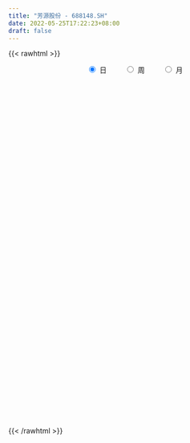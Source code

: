 ```yaml
---
title: "芳源股份 - 688148.SH"
date: 2022-05-25T17:22:23+08:00
draft: false
---
```

{{< rawhtml >}}
    <div style="text-align: center">
        <label style="padding: 1rem;"><input style="margin-right: .5rem" type="radio" name="period" value="D" checked onclick="period_change(this)">日</label>
        <label style="padding: 1rem;"><input style="margin-right: .5rem" type="radio" name="period" value="W" onclick="period_change(this)">周</label>
        <label style="padding: 1rem;"><input style="margin-right: .5rem" type="radio" name="period" value="M" onclick="period_change(this)">月</label>
    </div>
    <div id="chart" style="height: 700px;"></div> 
    <script type="text/javascript">
        const D_v = [579307.55,400348.53,282030.94,196948.37,229088.68,188414.81,130762.3,102150.66,84670.35,114022.13,81495.61,132856.04,153486.67,80835.39,55498.6,78925.53,103547.79,60547.28,59385.7,83627.78,59997.32,84334.28,160711.94,132759.68,95349.78,116281.27,55952.78,79646.7,48390.28,82826.86,44224.85,63911.39,110770.11,58361.93,86004.44,61794.63,61218.98,40986.31,19847.88,20283.84,32658.87,22671.35,39595.52,46670.45,66458.1,68496.32,80701.11,89279.13,64185.97,69980.48,39517.75,34448.95,45835.25,56269.81,48076.99,37548.6,27092.57,59019.68,125843.3,150626.05,96150.75,67641.57,64818.13,55381.02,36273.33,40695.91,50777.27,47318.19,94377.57,95982.45,101071.68,64084.96,67240.35,65181.27,56532.82,42296.67,28869.11,30736.01,34262.42,49026.39,80201.9,40310.88,27862.88,37800.3,82530.83,27091.78,29470.83,19071.06,23523.59,21585.06,20445.31,24436.03,29293.13,31349.21,17558.65,15826.28,24020.31,17004.69,15582.76,38407.21,52067.3,25992.14,53896.4,26920.83,31991.63,22605.22,22440.96,21878.51,18103.47,20862.26,25596.37,18702.46,16012.42,23224.21,33594.01,15682.46,35648.58,35945.09,40414.16,30202.82,22796.89,47396.41,53066.94,33517.62,24479.56,23200.61,35935.53,28977.48,65133.13,46850.47,46005.95,48663.79,47288.25,59161.37,63077.5,37714.89,32864.86,29459.12,25297.47,40884.07,51996.04,37288.92,25314.4,31129.04,30393.27,41389.51,111299.96,68523.35,90432.02,42659.37,33576.35,42257.3,37889.62,23581.91,19812.11,31832.16,32588.88,16007.25,16453.96,20417.36,23905.89,37367.3,21886.16,16511.32,18996.73,20895.23,21457.82,21414.81,23353.35,30466.14,28193.5,32400.7,26975.06,32839.42,84721.01,50918.17,28788.03,18189.11,18350.18,36054.02,46200.86,30318.78,16650.46,18711.12,17362.77,16338.0,18211.0,30174.58,19007.94,30523.12,16662.39]
const D_histogram = [0.0,0.1905723077,0.0893284313,-0.0232863167,-0.0170050285,-0.2477631812,-0.5763197283,-0.7634149379,-0.814086962,-0.7004177452,-0.6253129339,-0.4447633574,-0.1945061262,-0.068865203,-0.0328469823,-0.000181503,-0.0469214445,-0.0640120428,-0.1370755978,-0.0809927729,-0.1201433557,-0.0089253469,0.3628790411,0.7087198378,0.7085416127,0.5864359269,0.4558587725,0.3721542378,0.2699184678,0.015964896,-0.1660694237,-0.3636172408,-0.5686002595,-0.7064878269,-0.7147126001,-0.6313427276,-0.5386072409,-0.3807366319,-0.254880903,-0.1379603148,-0.131550899,-0.0966178092,-0.0034894668,0.1402964984,0.306074652,0.4508369186,0.5452202952,0.6685453637,0.6921150893,0.7735917367,0.7335067861,0.630358605,0.3976379137,0.2633352229,0.2752975505,0.2512713856,0.1926626452,0.2344462241,0.4564892203,0.7191208468,0.7383150377,0.6232088838,0.5485996824,0.4105577148,0.2225355692,0.1173629387,0.121446204,-0.0046740407,0.1518657133,0.34806272,0.5523134033,0.556533732,0.5507776531,0.542263056,0.5560039123,0.4305096826,0.2805236215,0.1509936337,0.0083309193,-0.2094255575,-0.4293248495,-0.4106405873,-0.4533649178,-0.5027156607,-0.5524932543,-0.6012032831,-0.5868826242,-0.5750286398,-0.6250156775,-0.6989205809,-0.6730873183,-0.5699459807,-0.4713734959,-0.4197777135,-0.4152582124,-0.3099411447,-0.2580627565,-0.2246622647,-0.1666021046,-0.2444001161,-0.4147839802,-0.4948373522,-0.6527032593,-0.6939388029,-0.7015276087,-0.590744396,-0.5722172846,-0.4879432425,-0.3517898927,-0.3031654946,-0.3220584922,-0.3402556183,-0.303560997,-0.2032009279,-0.1668369442,-0.0895240334,-0.0577279725,0.0176876549,0.0421274048,0.0338710681,0.0696457305,-0.0068748508,-0.1503847058,-0.2028699201,-0.1537988813,-0.082678077,0.0622409838,0.1059286855,0.2348189637,0.3405849413,0.4928640015,0.4911405894,0.5042963066,0.4658629248,0.4811674407,0.4336068866,0.3437005584,0.2419803433,0.1115922438,-0.0187537684,-0.1777632881,-0.1827458729,-0.1438675976,-0.151622248,-0.1884979819,-0.102134646,0.2439404213,0.3383347118,0.3861429805,0.3499159464,0.2938808155,0.281694119,0.1864553869,0.1078911291,0.0303063979,0.0411900706,-0.0227349256,-0.0577253898,-0.0916767604,-0.1058275405,-0.1440711802,-0.2732145612,-0.3032954158,-0.3439714845,-0.3597945908,-0.3920482598,-0.3748480759,-0.3368646365,-0.34742401,-0.3940581048,-0.3602197348,-0.3791698206,-0.4096549571,-0.285396221,-0.3653968347,-0.3130302923,-0.2362663304,-0.1642121452,-0.0832668435,0.0373160238,0.1744285973,0.2742900059,0.3271634424,0.3680324464,0.4142738982,0.4319241155,0.4551627804,0.4879001827,0.4855681659,0.39904419,0.3316614529]
const D_fast = [0.0,0.2382153846,0.159303616,0.0408672889,0.0428973199,-0.2498016281,-0.7224381073,-1.1003870513,-1.3545808159,-1.4160160353,-1.4972394576,-1.4278807205,-1.2262500208,-1.1178253983,-1.0900189232,-1.0573988196,-1.1158691223,-1.1489627312,-1.2562951858,-1.220460554,-1.2896469758,-1.1806603037,-0.7181361554,-0.1951153993,-0.0181582211,0.0063450748,-0.0102673865,-0.0009333617,-0.0356895149,-0.2856518626,-0.5092035383,-0.7976556655,-1.1447887491,-1.4592982733,-1.6462011965,-1.7206670059,-1.7625833295,-1.6998968783,-1.6377613753,-1.5553308658,-1.5818091747,-1.5710305372,-1.4787745615,-1.2999144716,-1.0576176551,-0.8001461589,-0.5694577085,-0.2789962991,-0.0823978011,0.1924767804,0.3357685264,0.3902099965,0.2568987837,0.1884298986,0.2692166138,0.3080082953,0.2975652162,0.3979603512,0.7341256523,1.1765374906,1.3803104409,1.421006508,1.4835472272,1.4481446883,1.3157564349,1.2399245392,1.2743693554,1.1470806005,1.3415867829,1.6247994696,1.9671285037,2.1104822653,2.2424205998,2.3694717667,2.522213601,2.504346792,2.4244916362,2.3327100568,2.1921300723,1.9220172062,1.5947867018,1.5108108172,1.3547452573,1.1797155991,0.991814692,0.7928038424,0.6604038452,0.5285006697,0.3222597125,0.073624664,-0.0688139031,-0.1081590607,-0.1274299498,-0.1807785957,-0.2800736477,-0.2522418663,-0.2648791672,-0.2876442415,-0.2712346076,-0.4101326481,-0.6842125072,-0.8879752173,-1.2090169392,-1.4237371836,-1.6067078915,-1.6436107778,-1.7681379876,-1.8058497561,-1.7576438794,-1.784810855,-1.8842184756,-1.9874795064,-2.0266751343,-1.9771152972,-1.9824605496,-1.927528647,-1.9101645793,-1.8303270381,-1.795355437,-1.7951440067,-1.7419579117,-1.8201972057,-2.0013032372,-2.1045059315,-2.093884613,-2.043433328,-1.8829540212,-1.8127841481,-1.625189129,-1.434276916,-1.1587818555,-1.0377201203,-0.8984903264,-0.820457977,-0.684861601,-0.6240204334,-0.628001622,-0.6692267512,-0.7717167898,-0.9067512441,-1.1102015858,-1.1608706389,-1.157959263,-1.2036194754,-1.2876197048,-1.2267900303,-0.8197298577,-0.6407518893,-0.4964078754,-0.4451559229,-0.42772085,-0.3694840167,-0.4181089021,-0.4697003776,-0.5397085093,-0.518527319,-0.5881360466,-0.6375578583,-0.6944284189,-0.7350360841,-0.8092975189,-1.0067445402,-1.1126492488,-1.2393181885,-1.3450899426,-1.4753556765,-1.5518675116,-1.5981002313,-1.6955156073,-1.8406642283,-1.896880792,-2.0106233329,-2.1435222088,-2.0906125279,-2.2619623503,-2.2878533809,-2.2701560017,-2.2391548527,-2.1790262619,-2.0491143886,-1.8683946658,-1.6999607557,-1.5652964586,-1.4324193431,-1.2826094168,-1.1569781706,-1.0199488105,-0.8652363625,-0.7461763378,-0.7329392662,-0.7174066401]
const D_slow = [0.0,0.0476430769,0.0699751847,0.0641536056,0.0599023484,-0.0020384469,-0.1461183789,-0.3369721134,-0.5404938539,-0.7155982902,-0.8719265237,-0.983117363,-1.0317438946,-1.0489601953,-1.0571719409,-1.0572173166,-1.0689476778,-1.0849506885,-1.1192195879,-1.1394677811,-1.1695036201,-1.1717349568,-1.0810151965,-0.9038352371,-0.7266998339,-0.5800908521,-0.466126159,-0.3730875996,-0.3056079826,-0.3016167586,-0.3431341146,-0.4340384248,-0.5761884896,-0.7528104464,-0.9314885964,-1.0893242783,-1.2239760885,-1.3191602465,-1.3828804723,-1.417370551,-1.4502582757,-1.474412728,-1.4752850947,-1.4402109701,-1.3636923071,-1.2509830774,-1.1146780037,-0.9475416627,-0.7745128904,-0.5811149562,-0.3977382597,-0.2401486085,-0.14073913,-0.0749053243,-0.0060809367,0.0567369097,0.104902571,0.163514127,0.2776364321,0.4574166438,0.6419954032,0.7977976242,0.9349475448,1.0375869735,1.0932208658,1.1225616004,1.1529231514,1.1517546413,1.1897210696,1.2767367496,1.4148151004,1.5539485334,1.6916429467,1.8272087107,1.9662096888,2.0738371094,2.1439680148,2.1817164232,2.183799153,2.1314427636,2.0241115513,1.9214514045,1.808110175,1.6824312598,1.5443079463,1.3940071255,1.2472864694,1.1035293095,0.9472753901,0.7725452449,0.6042734153,0.4617869201,0.3439435461,0.2389991177,0.1351845647,0.0576992785,-0.0068164107,-0.0629819768,-0.104632503,-0.165732532,-0.269428527,-0.3931378651,-0.5563136799,-0.7297983807,-0.9051802828,-1.0528663818,-1.195920703,-1.3179065136,-1.4058539868,-1.4816453604,-1.5621599834,-1.647223888,-1.7231141373,-1.7739143693,-1.8156236053,-1.8380046137,-1.8524366068,-1.8480146931,-1.8374828418,-1.8290150748,-1.8116036422,-1.8133223549,-1.8509185314,-1.9016360114,-1.9400857317,-1.960755251,-1.945195005,-1.9187128336,-1.8600080927,-1.7748618574,-1.651645857,-1.5288607097,-1.402786633,-1.2863209018,-1.1660290416,-1.05762732,-0.9717021804,-0.9112070946,-0.8833090336,-0.8879974757,-0.9324382977,-0.978124766,-1.0140916654,-1.0519972274,-1.0991217228,-1.1246553843,-1.063670279,-0.9790866011,-0.8825508559,-0.7950718693,-0.7216016655,-0.6511781357,-0.604564289,-0.5775915067,-0.5700149072,-0.5597173896,-0.565401121,-0.5798324684,-0.6027516585,-0.6292085436,-0.6652263387,-0.733529979,-0.8093538329,-0.8953467041,-0.9852953518,-1.0833074167,-1.1770194357,-1.2612355948,-1.3480915973,-1.4466061235,-1.5366610572,-1.6314535124,-1.7338672516,-1.8052163069,-1.8965655156,-1.9748230886,-2.0338896712,-2.0749427075,-2.0957594184,-2.0864304125,-2.0428232631,-1.9742507616,-1.892459901,-1.8004517894,-1.6968833149,-1.588902286,-1.4751115909,-1.3531365453,-1.2317445038,-1.1319834563,-1.049068093]
const D_data = [['2021-08-06', 34.8397, 34.6407, 29.8626, 39.2992],['2021-08-09', 34.0434, 37.6269, 31.744, 37.6568],['2021-08-10', 35.9447, 34.3321, 32.9584, 37.169],['2021-08-11', 34.0334, 33.6452, 33.6452, 36.4921],['2021-08-12', 32.819, 34.8397, 30.8581, 35.0886],['2021-08-13', 33.7448, 31.1567, 31.1567, 34.2325],['2021-08-16', 30.2608, 28.0709, 28.0012, 30.659],['2021-08-17', 28.5785, 27.8718, 27.5035, 29.5541],['2021-08-18', 27.5732, 28.2401, 27.4836, 28.5288],['2021-08-19', 27.8718, 29.773, 27.8718, 30.2907],['2021-08-20', 29.2156, 29.1559, 28.3994, 29.783],['2021-08-23', 29.3649, 30.6092, 28.3994, 31.5847],['2021-08-24', 30.1015, 32.2516, 30.0617, 32.9982],['2021-08-25', 31.7838, 31.4553, 30.5395, 32.4109],['2021-08-26', 31.0372, 30.5793, 30.3603, 31.7141],['2021-08-27', 30.211, 30.5594, 30.0617, 32.1322],['2021-08-30', 31.3558, 29.355, 28.051, 31.4055],['2021-08-31', 29.2654, 29.355, 28.25, 29.5043],['2021-09-01', 29.0464, 28.1704, 27.3741, 30.0319],['2021-09-02', 28.1306, 29.4943, 27.4736, 29.6138],['2021-09-03', 29.1658, 28.1007, 27.7523, 29.6138],['2021-09-06', 28.8672, 29.9622, 27.9713, 30.7087],['2021-09-07', 29.4147, 34.5212, 29.4147, 35.1384],['2021-09-08', 35.8252, 36.4324, 34.9393, 37.3283],['2021-09-09', 35.9944, 33.486, 33.4262, 36.8107],['2021-09-10', 33.5457, 32.0526, 30.5594, 34.0036],['2021-09-13', 31.7539, 31.6046, 31.1567, 32.7892],['2021-09-14', 31.6743, 31.8833, 30.5594, 33.0778],['2021-09-15', 31.5548, 31.3558, 31.1666, 32.9285],['2021-09-16', 31.3657, 28.5586, 28.4989, 31.5449],['2021-09-17', 28.7677, 28.1704, 27.5333, 29.0364],['2021-09-22', 27.4736, 26.6773, 26.5379, 28.3098],['2021-09-23', 26.9958, 25.0448, 24.786, 27.0954],['2021-09-24', 24.9054, 24.348, 23.8503, 25.0547],['2021-09-27', 25.2837, 24.8855, 23.7408, 26.0701],['2021-09-28', 24.1788, 25.5525, 24.1788, 25.9805],['2021-09-29', 25.2339, 25.5126, 25.1941, 26.8067],['2021-09-30', 25.5823, 26.4583, 25.5823, 26.8067],['2021-10-08', 27.3542, 26.3787, 26.0104, 27.3542],['2021-10-11', 26.6375, 26.5678, 25.8511, 26.7967],['2021-10-12', 26.4882, 25.2041, 24.6864, 26.6574],['2021-10-13', 25.1045, 25.3733, 24.4376, 25.652],['2021-10-14', 25.1045, 26.1995, 25.0846, 26.6773],['2021-10-15', 26.2293, 27.3243, 25.7615, 27.5533],['2021-10-18', 27.3243, 28.4193, 27.1352, 29.1957],['2021-10-19', 27.2049, 29.1161, 27.0755, 29.8527],['2021-10-20', 29.3848, 29.3649, 28.8672, 30.7286],['2021-10-21', 29.7631, 30.659, 29.1658, 30.9974],['2021-10-22', 30.7884, 30.2309, 29.8626, 31.734],['2021-10-25', 30.4698, 31.734, 30.3504, 32.4507],['2021-10-26', 32.381, 30.8581, 30.6888, 32.6199],['2021-10-27', 30.4997, 30.1812, 29.5541, 31.1169],['2021-10-28', 30.221, 28.0311, 27.8817, 30.5097],['2021-10-29', 27.7722, 28.5188, 27.6528, 30.1413],['2021-11-01', 28.5288, 30.2309, 27.384, 30.4101],['2021-11-02', 29.9821, 29.9622, 29.3351, 30.3305],['2021-11-03', 29.8626, 29.4943, 28.8772, 29.9821],['2021-11-04', 29.4645, 30.8979, 29.1957, 32.0227],['2021-11-05', 31.8535, 34.1828, 31.8535, 35.2777],['2021-11-08', 36.532, 36.532, 34.0434, 38.8115],['2021-11-09', 35.3175, 34.9094, 33.7547, 36.3329],['2021-11-10', 34.9492, 33.6154, 32.4507, 35.1881],['2021-11-11', 33.8443, 34.2027, 32.5304, 34.6407],['2021-11-12', 33.7149, 33.3566, 33.2471, 34.8995],['2021-11-15', 32.7394, 32.2516, 32.1521, 33.7448],['2021-11-16', 32.2516, 32.7892, 31.7241, 33.5457],['2021-11-17', 32.9285, 34.1429, 32.5105, 34.2524],['2021-11-18', 33.6253, 32.391, 32.2019, 33.9439],['2021-11-19', 32.8389, 36.2433, 32.5602, 37.5473],['2021-11-22', 37.8061, 38.0749, 36.4324, 40.4738],['2021-11-23', 38.264, 39.8168, 38.264, 42.3054],['2021-11-24', 41.0113, 38.5327, 38.4332, 41.1109],['2021-11-25', 38.4929, 39.0802, 37.7265, 41.3896],['2021-11-26', 39.0106, 39.6974, 38.6223, 41.7579],['2021-11-29', 38.7717, 40.7028, 38.7219, 41.4792],['2021-11-30', 41.4095, 39.339, 39.1599, 42.0466],['2021-12-01', 39.339, 38.8712, 38.2739, 39.8666],['2021-12-02', 38.6223, 38.8513, 38.1047, 39.6078],['2021-12-03', 39.2395, 38.3237, 37.6866, 39.3689],['2021-12-06', 38.264, 36.6315, 36.2831, 38.6124],['2021-12-07', 37.0197, 35.4569, 33.904, 37.1193],['2021-12-08', 36.313, 37.8459, 35.437, 38.4133],['2021-12-09', 37.5274, 36.9301, 36.0143, 37.7065],['2021-12-10', 36.4125, 36.4623, 36.1935, 38.0052],['2021-12-13', 36.6016, 35.9944, 33.8941, 36.8107],['2021-12-14', 35.4171, 35.4868, 35.208, 36.1935],['2021-12-15', 35.5564, 35.8949, 35.0886, 36.6315],['2021-12-16', 35.8949, 35.6361, 35.1384, 36.3428],['2021-12-17', 35.6361, 34.4217, 34.3918, 35.6361],['2021-12-20', 34.5112, 33.3765, 33.038, 34.9094],['2021-12-21', 34.1828, 34.0434, 32.6299, 34.1828],['2021-12-22', 34.1429, 34.9393, 33.7249, 35.2678],['2021-12-23', 34.8596, 35.0687, 34.5411, 35.2379],['2021-12-24', 35.3773, 34.571, 33.4461, 35.3872],['2021-12-27', 34.7004, 33.8244, 33.3267, 34.7601],['2021-12-28', 33.4461, 35.1085, 33.4461, 35.2777],['2021-12-29', 35.1085, 34.6407, 34.1031, 35.5266],['2021-12-30', 34.6407, 34.4416, 34.3619, 35.7356],['2021-12-31', 34.4416, 34.8298, 33.9538, 35.0985],['2022-01-04', 34.8397, 32.8887, 32.7294, 36.1935],['2022-01-05', 32.8788, 30.7585, 30.2708, 32.8788],['2022-01-06', 30.6789, 30.7983, 30.3404, 31.5051],['2022-01-07', 30.7585, 28.6482, 28.5785, 31.1268],['2022-01-10', 28.7279, 28.9369, 27.9813, 29.3649],['2022-01-11', 28.8274, 28.5487, 27.8618, 28.9468],['2022-01-12', 28.8473, 29.6536, 28.7677, 29.8527],['2022-01-13', 29.6635, 28.2202, 28.0609, 29.7531],['2022-01-14', 28.0808, 28.7179, 27.8718, 28.9867],['2022-01-17', 28.7179, 29.4346, 28.7179, 29.8129],['2022-01-18', 29.6635, 28.3695, 28.1505, 29.7631],['2022-01-19', 28.27, 27.1352, 26.8366, 28.5586],['2022-01-20', 27.2049, 26.5479, 26.3787, 27.2148],['2022-01-21', 26.5379, 26.7868, 25.9904, 27.1949],['2022-01-24', 26.2194, 27.5035, 26.0999, 27.5732],['2022-01-25', 27.5732, 26.6673, 26.5081, 29.1161],['2022-01-26', 26.2592, 27.1252, 26.2592, 27.4935],['2022-01-27', 27.3044, 26.528, 26.3787, 29.0663],['2022-01-28', 26.518, 27.0854, 25.7715, 28.27],['2022-02-07', 27.7523, 26.4782, 26.09, 28.1505],['2022-02-08', 26.299, 25.8809, 24.9851, 26.4782],['2022-02-09', 25.7615, 26.2891, 25.4828, 26.2891],['2022-02-10', 26.2791, 24.5371, 23.9996, 26.3189],['2022-02-11', 24.4475, 22.7752, 22.616, 24.5769],['2022-02-14', 22.1979, 22.9743, 22.0088, 23.3625],['2022-02-15', 22.9743, 23.8204, 22.5264, 23.8602],['2022-02-16', 23.7707, 24.0494, 23.4919, 24.3181],['2022-02-17', 24.0991, 25.2737, 23.7109, 25.5425],['2022-02-18', 24.6864, 24.3082, 24.0394, 25.0348],['2022-02-21', 25.0846, 25.7117, 24.6466, 26.6673],['2022-02-22', 25.3932, 26.0303, 25.2936, 26.5578],['2022-02-23', 25.9805, 27.4039, 25.9805, 27.6628],['2022-02-24', 26.8863, 26.0502, 25.4828, 27.5234],['2022-02-25', 26.1298, 26.4583, 25.9009, 27.2248],['2022-02-28', 25.6918, 25.9407, 25.0647, 26.528],['2022-03-01', 26.946, 26.7569, 26.3289, 27.9713],['2022-03-02', 26.7569, 26.09, 25.6122, 26.8266],['2022-03-03', 26.4782, 25.3534, 24.9453, 26.528],['2022-03-04', 25.1344, 24.786, 24.6665, 25.9307],['2022-03-07', 25.005, 23.8105, 23.6014, 25.005],['2022-03-08', 24.1788, 23.0141, 22.5961, 24.338],['2022-03-09', 22.9743, 21.6604, 20.7048, 23.4919],['2022-03-10', 22.397, 22.8648, 22.0983, 23.4521],['2022-03-11', 22.4866, 23.2331, 22.2576, 23.3426],['2022-03-14', 22.5961, 22.4667, 22.4667, 23.3924],['2022-03-15', 22.5264, 21.6902, 21.6902, 23.0739],['2022-03-16', 22.2875, 23.0938, 21.0432, 23.2929],['2022-03-17', 24.3878, 27.4239, 24.2485, 27.7125],['2022-03-18', 26.3289, 25.5525, 25.214, 26.8664],['2022-03-21', 25.7117, 25.5126, 25.0348, 27.0755],['2022-03-22', 25.7715, 24.6665, 24.5272, 25.871],['2022-03-23', 25.0846, 24.3181, 24.2186, 25.0846],['2022-03-24', 24.1887, 24.8158, 23.691, 25.224],['2022-03-25', 24.9851, 23.5815, 23.5517, 25.0647],['2022-03-28', 23.2829, 23.3526, 23.0938, 23.8304],['2022-03-29', 23.1037, 22.9146, 22.4965, 23.6711],['2022-03-30', 23.0838, 23.7906, 22.7752, 23.9399],['2022-03-31', 23.6413, 22.6359, 22.5264, 23.691],['2022-04-01', 22.3671, 22.616, 21.8993, 22.8748],['2022-04-06', 22.616, 22.2974, 22.1183, 22.8947],['2022-04-07', 22.0784, 22.2477, 21.959, 22.7951],['2022-04-08', 22.2477, 21.6106, 21.4016, 22.2576],['2022-04-11', 21.6106, 19.7492, 19.6994, 21.6106],['2022-04-12', 19.998, 20.217, 19.4804, 20.3265],['2022-04-13', 20.3962, 19.5103, 19.3211, 20.3962],['2022-04-14', 19.56, 19.2514, 19.0225, 20.008],['2022-04-15', 19.1121, 18.4651, 18.3157, 19.7392],['2022-04-18', 18.4651, 18.5746, 17.7782, 18.8035],['2022-04-19', 18.5746, 18.5248, 18.3157, 19.2017],['2022-04-20', 18.704, 17.5294, 17.5194, 18.704],['2022-04-21', 17.9275, 16.4244, 16.0462, 17.9275],['2022-04-22', 16.3448, 16.8823, 16.1955, 17.1013],['2022-04-25', 16.0462, 15.7376, 15.7376, 16.8823],['2022-04-26', 16.0661, 14.9015, 14.7322, 16.2552],['2022-04-27', 14.9214, 16.5638, 14.4436, 16.6036],['2022-04-28', 15.7774, 13.5975, 13.4382, 16.0263],['2022-04-29', 13.6671, 14.6327, 13.6671, 14.782],['2022-05-05', 15.0906, 14.782, 14.1151, 15.22],['2022-05-06', 14.2743, 14.6725, 14.2743, 15.0309],['2022-05-09', 14.9612, 14.8019, 14.6128, 15.1702],['2022-05-10', 14.573, 15.5286, 14.573, 16.0661],['2022-05-11', 15.5783, 16.2254, 15.5783, 17.0217],['2022-05-12', 16.0362, 16.295, 15.877, 16.4842],['2022-05-13', 16.1059, 16.086, 15.8073, 16.4244],['2022-05-16', 16.3846, 16.2055, 15.9765, 16.7032],['2022-05-17', 16.1756, 16.5738, 16.1457, 16.7529],['2022-05-18', 16.9222, 16.4941, 16.4742, 17.0117],['2022-05-19', 15.9267, 16.8127, 15.9267, 16.8624],['2022-05-20', 16.9719, 17.2606, 16.4941, 17.6687],['2022-05-23', 17.32, 17.11, 16.79, 17.45],['2022-05-24', 17.11, 16.0, 16.0, 17.2],['2022-05-25', 15.99, 15.96, 15.83, 16.41]]
const W_v = [579307.55,1296831.3300000001,513101.05,501602.23,367105.8700000001,589436.9500000001,311041.47,233043.43,250004.36,19847.88,161880.03,369120.63,246052.24,297581.14,434617.52,269442.27,393560.71,192697.03,235202.35,181688.09,127108.74,89992.69,170363.05,125837.15,99276.98,144094.35,193877.22,146110.8,253941.59,222277.74,180780.9,282735.13,246814.66,123822.31,60777.21,115656.74,124885.62,227854.36,46977.14,147574.3,100797.47,66193.45]
const W_histogram = [0.0,-0.2223407407,-0.4772237628,-0.5208001047,-0.6749387418,-0.4796476438,-0.5744389858,-0.8409537034,-0.8206024065,-0.759399881,-0.6086442394,-0.2831276373,-0.1592477078,0.3028446989,0.5378188405,0.8538447269,1.238369735,1.3347498168,1.2113077984,0.94235964,0.7339162327,0.5796382696,0.0550652685,-0.2752846482,-0.5936407622,-0.7441433671,-1.0739758448,-1.1235712676,-0.9529769331,-0.8950793723,-0.9011931557,-0.6979323739,-0.6463075127,-0.6267896429,-0.6295367166,-0.7812363603,-0.9168357843,-1.0756995205,-1.092261081,-0.9286064017,-0.6737042812,-0.531398396]
const W_fast = [0.0,-0.2779259259,-0.6521148887,-0.8258912568,-1.1487645793,-1.0733853923,-1.3117864807,-1.7885396242,-1.9733389289,-2.1019863737,-2.1033917919,-1.8486570991,-1.7645890966,-1.2267855151,-0.8573566634,-0.3278695953,0.3662478465,0.7963153825,0.9757003137,0.9423420654,0.9173777162,0.9080093205,0.3972026365,-0.0019684423,-0.4687347468,-0.8052731934,-1.4035996323,-1.7340878721,-1.8017377708,-1.9676100531,-2.1990221254,-2.1702444371,-2.2801964541,-2.417375995,-2.5775072479,-2.9245159817,-3.2893243517,-3.717112968,-4.0067397988,-4.0752367199,-3.9887606698,-3.9793043835]
const W_slow = [0.0,-0.0555851852,-0.1748911259,-0.3050911521,-0.4738258375,-0.5937377485,-0.7373474949,-0.9475859208,-1.1527365224,-1.3425864926,-1.4947475525,-1.5655294618,-1.6053413888,-1.529630214,-1.3951755039,-1.1817143222,-0.8721218885,-0.5384344343,-0.2356074847,-0.0000175747,0.1834614835,0.3283710509,0.342137368,0.273316206,0.1249060154,-0.0611298263,-0.3296237875,-0.6105166045,-0.8487608377,-1.0725306808,-1.2978289697,-1.4723120632,-1.6338889414,-1.7905863521,-1.9479705313,-2.1432796213,-2.3724885674,-2.6414134475,-2.9144787178,-3.1466303182,-3.3150563885,-3.4479059875]
const W_data = [['2021-08-06', 34.8397, 34.6407, 29.8626, 39.2992],['2021-08-13', 34.0434, 31.1567, 30.8581, 37.6568],['2021-08-20', 30.2608, 29.1559, 27.4836, 30.659],['2021-08-27', 29.3649, 30.5594, 28.3994, 32.9982],['2021-09-03', 31.3558, 28.1007, 27.3741, 31.4055],['2021-09-10', 28.8672, 32.0526, 27.9713, 37.3283],['2021-09-17', 31.7539, 28.1704, 27.5333, 33.0778],['2021-09-24', 27.4736, 24.348, 23.8503, 28.3098],['2021-09-30', 25.2837, 26.4583, 23.7408, 26.8067],['2021-10-08', 27.3542, 26.3787, 26.0104, 27.3542],['2021-10-15', 26.6375, 27.3243, 24.4376, 27.5533],['2021-10-22', 27.3243, 30.2309, 27.0755, 31.734],['2021-10-29', 30.4698, 28.5188, 27.6528, 32.6199],['2021-11-05', 28.5288, 34.1828, 27.384, 35.2777],['2021-11-12', 36.532, 33.3566, 32.4507, 38.8115],['2021-11-19', 32.7394, 36.2433, 31.7241, 37.5473],['2021-11-26', 37.8061, 39.6974, 36.4324, 42.3054],['2021-12-03', 38.7717, 38.3237, 37.6866, 42.0466],['2021-12-10', 38.264, 36.4623, 33.904, 38.6124],['2021-12-17', 36.6016, 34.4217, 33.8941, 36.8107],['2021-12-24', 34.5112, 34.571, 32.6299, 35.3872],['2021-12-31', 34.7004, 34.8298, 33.3267, 35.7356],['2022-01-07', 34.8397, 28.6482, 28.5785, 36.1935],['2022-01-14', 28.7279, 28.7179, 27.8618, 29.8527],['2022-01-21', 28.7179, 26.7868, 25.9904, 29.8129],['2022-01-28', 26.2194, 27.0854, 25.7715, 29.1161],['2022-02-11', 27.7523, 22.7752, 22.616, 28.1505],['2022-02-18', 22.1979, 24.3082, 22.0088, 25.5425],['2022-02-25', 25.0846, 26.4583, 24.6466, 27.6628],['2022-03-04', 25.6918, 24.786, 24.6665, 27.9713],['2022-03-11', 25.005, 23.2331, 20.7048, 25.005],['2022-03-18', 22.5961, 25.5525, 21.0432, 27.7125],['2022-03-25', 25.7117, 23.5815, 23.5517, 27.0755],['2022-04-01', 23.2829, 22.616, 21.8993, 23.9399],['2022-04-08', 22.616, 21.6106, 21.4016, 22.8947],['2022-04-15', 21.6106, 18.4651, 18.3157, 21.6106],['2022-04-22', 18.4651, 16.8823, 16.0462, 19.2017],['2022-04-29', 16.0462, 14.6327, 13.4382, 16.8823],['2022-05-06', 15.0906, 14.6725, 14.1151, 15.22],['2022-05-13', 14.9612, 16.086, 14.573, 17.0217],['2022-05-20', 16.3846, 17.2606, 15.9267, 17.6687],['2022-05-27', 17.32, 15.96, 15.83, 17.45]]
const M_v = [3054937.23,1586537.01,796900.7799999998,1494031.1300000001,727859.4100000001,539571.5300000001,653090.98,981262.1200000001,545181.1800000001,361542.36]
const M_histogram = [0.0,-0.1848606268,-0.1591193557,0.5566599598,0.6878641826,0.2377594325,-0.1324677511,-0.5707719177,-1.3273087965,-1.6451729436]
const M_fast = [0.0,-0.2310757835,-0.2451143513,0.6098299542,0.9130002226,0.5223353306,0.1189912092,-0.4620059368,-1.5503700148,-2.2795273977]
const M_slow = [0.0,-0.0462151567,-0.0859949956,0.0531699943,0.22513604,0.2845758981,0.2514589603,0.1087659809,-0.2230612182,-0.6343544541]
const M_data = [['2021-08-31', 34.8397, 29.355, 27.4836, 39.2992],['2021-09-30', 29.0464, 26.4583, 23.7408, 37.3283],['2021-10-29', 27.3542, 28.5188, 24.4376, 32.6199],['2021-11-30', 28.5288, 39.339, 27.384, 42.3054],['2021-12-31', 39.339, 34.8298, 32.6299, 39.8666],['2022-01-28', 34.8397, 27.0854, 25.7715, 36.1935],['2022-02-28', 27.7523, 25.9407, 22.0088, 28.1505],['2022-03-31', 26.946, 22.6359, 20.7048, 27.9713],['2022-04-29', 22.3671, 14.6327, 13.4382, 22.8947],['2022-05-31', 15.0906, 15.96, 14.1151, 17.6687]]
        const D_a = [null,null,null,null,null,null,null,null,27.4836,null,null,null,null,null,null,null,null,null,null,null,null,null,null,37.3283,null,null,null,null,null,null,null,null,null,null,23.7408,null,null,null,null,null,null,null,null,null,null,null,null,null,null,null,32.6199,null,null,null,null,null,28.8772,null,null,null,null,null,null,34.8995,null,null,null,32.2019,null,null,null,null,null,null,null,42.0466,null,null,null,null,null,null,null,null,null,null,null,null,null,null,32.6299,null,null,null,null,null,null,35.7356,null,null,null,null,null,null,27.8618,null,null,null,29.8129,null,null,null,25.9904,null,null,null,29.0663,null,null,null,null,null,null,22.0088,null,null,null,null,null,null,null,null,null,null,27.9713,null,null,null,null,null,20.7048,null,null,null,null,null,27.7125,null,null,null,null,null,null,null,null,null,null,null,null,null,null,null,null,null,null,null,null,null,null,null,null,null,null,null,13.4382,null,null,null,null,null,17.0217,null,null,null,null,null,15.9267,null,null,null,null]
const W_a = [null,null,null,null,null,null,null,null,23.7408,null,null,null,null,null,null,null,42.3054,null,null,null,null,null,null,null,null,null,null,null,null,null,null,null,null,null,null,null,null,13.4382,null,null,null,null]
const M_a = [null,23.7408,null,null,null,null,null,null,null,null]
        const D_b = [[{ coord: ['2021-08-18', 32.6199] }, { coord: ['2021-11-18', 27.4836] }],[{ coord: ['2021-11-30', 35.7356] }, { coord: ['2022-01-11', 32.6299] }],[{ coord: ['2022-01-11', 29.0663] }, { coord: ['2022-03-01', 27.8618] }]]
const W_b = []
const M_b = []
    </script>
{{< /rawhtml >}}